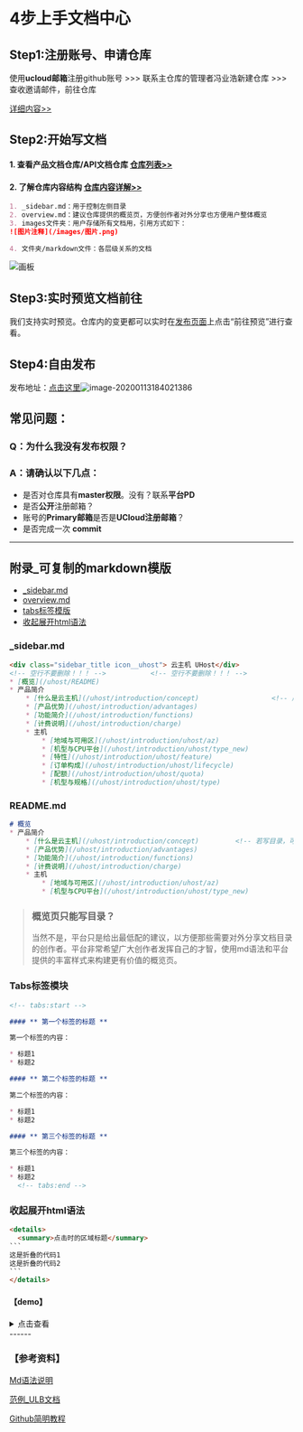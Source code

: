 # 4步上手文档中心

## Step1:注册账号、申请仓库 	

使用**ucloud邮箱**注册github账号     >>>    联系主仓库的管理者冯业浩新建仓库     >>>      查收邀请邮件，前往仓库

[详细内容>>](before_work)

## Step2:开始写文档

#### 	1. 查看**产品文档仓库/API文档仓库** [仓库列表>>](https://github.com/UCloudDocs?tab=repositories)

#### 	2. 了解**仓库内容结构** [仓库内容详解>>](repository)

```markdown
1. _sidebar.md：用于控制左侧目录
2. overview.md：建议仓库提供的概览页，方便创作者对外分享也方便用户整体概览
3. images文件夹：用户存储所有文档用，引用方式如下：
![图片注释](/images/图片.png)
		
4. 文件夹/markdown文件：各层级关系的文档
```

![画板](images/画板.jpg)



## Step3:实时预览文档前往 

我们支持实时预览。仓库内的变更都可以实时在[发布页面](https://cms.docs.ucloudadmin.com/ucpublishnew.html)上点击“前往预览”进行查看。



## Step4:自由发布

发布地址：[点击这里](https://cms.docs.ucloudadmin.com/ucpublishnew.html)![image-20200113184021386](../docs_new/images/image-20200113184021386.png)



## 常见问题：

### Q：为什么我没有发布权限？

### A：请确认以下几点：

- 是否对仓库具有**master权限**。没有？联系**平台PD**
- 是否**公开**注册邮箱？
- 账号的**Primary邮箱**是否是**UCloud注册邮箱**？
-  是否完成一次 **commit**

------

## 附录_可复制的markdown模版

- [_sidebar.md](#_sidebar.md)
- [overview.md](#overview.md)
- [tabs标签模版](#tabs标签模块)
- [收起展开html语法](#收起展开html语法)

### _sidebar.md

``` markdown
<div class="sidebar_title icon__uhost"> 云主机 UHost</div>                 <!-- 产品名称+icon -->
<!-- 空行不要删除！！！ -->           <!-- 空行不要删除！！！ -->            <!-- 空行不要删除！！！ -->
* [概览](/uhost/README)
* 产品简介
    * [什么是云主机](/uhost/introduction/concept)                  <!-- 层级缩进=4个空格 -->
    * [产品优势](/uhost/introduction/advantages)
    * [功能简介](/uhost/introduction/functions)
    * [计费说明](/uhost/introduction/charge)
    * 主机
        * [地域与可用区](/uhost/introduction/uhost/az)
        * [机型与CPU平台](/uhost/introduction/uhost/type_new)
        * [特性](/uhost/introduction/uhost/feature)
        * [订单构成](/uhost/introduction/uhost/lifecycle)
        * [配额](/uhost/introduction/uhost/quota)
        * [机型与规格](/uhost/introduction/uhost/type)
```



### README.md

```markdown
# 概览
* 产品简介
    * [什么是云主机](/uhost/introduction/concept)         <!-- 若写目录，可直接复制sidebar -->
    * [产品优势](/uhost/introduction/advantages)
    * [功能简介](/uhost/introduction/functions)
    * [计费说明](/uhost/introduction/charge)
    * 主机
        * [地域与可用区](/uhost/introduction/uhost/az)
        * [机型与CPU平台](/uhost/introduction/uhost/type_new)
```
> ### 概览页只能写目录？
>
> 当然不是，平台只是给出最低配的建议，以方便那些需要对外分享文档目录的创作者。平台非常希望广大创作者发挥自己的才智，使用md语法和平台提供的丰富样式来构建更有价值的概览页。



### Tabs标签模块

``` markdown
<!-- tabs:start -->

#### ** 第一个标签的标题 **

第一个标签的内容：

* 标题1
* 标题2

#### ** 第二个标签的标题 **

第二个标签的内容：

* 标题1
* 标题2

#### ** 第三个标签的标题 **

第三个标签的内容：

* 标题1
* 标题2
  <!-- tabs:end -->
```



### 收起展开html语法

```HTML
<details>
  <summary>点击时的区域标题</summary>
​```
这是折叠的代码1
这是折叠的代码2
​```
</details>
```

#### 【demo】

<details>
  <summary>点击查看</summary>
我是详情内容
</details>
------



### 【参考资料】

[Md语法说明](https://www.jianshu.com/p/40ba812dd973)  

[范例_ULB文档](https://github.com/UCloudDocs/UCloud-document/tree/master/network/ulb)

[Github简明教程](https://github.com/UCloudDocs/UCloud-document/tree/master/network/ulb)

